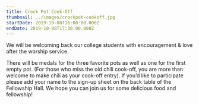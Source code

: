 ```yaml
---
title: Crock Pot Cook-Off
thumbnail: ../images/crockpot-cookoff.jpg
startDate: 2019-10-08T16:00:00.000Z
endDate: 2019-10-08T17:30:00.000Z
---
```


We will be welcoming back our college students with encouragement & love after the worship service.

There will be medals for the three favorite pots as well as one for the first empty pot. (For those who miss the old chili cook-off, you are more than welcome to make chili as your cook-off entry). If you’d like to participate please add your name to the sign-up sheet on the back table of the Fellowship Hall. We hope you can join us for some delicious food and fellowship!
